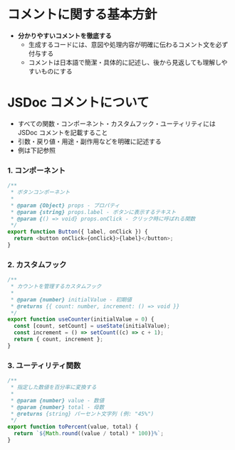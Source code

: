 # コメントに関する基本方針

- **分かりやすいコメントを徹底する**
  - 生成するコードには、意図や処理内容が明確に伝わるコメント文を必ず付与する
  - コメントは日本語で簡潔・具体的に記述し、後から見返しても理解しやすいものにする

# JSDoc コメントについて

- すべての関数・コンポーネント・カスタムフック・ユーティリティには JSDoc コメントを記載すること
- 引数・戻り値・用途・副作用などを明確に記述する
- 例は下記参照

### 1. コンポーネント

```ts
/**
 * ボタンコンポーネント
 *
 * @param {Object} props - プロパティ
 * @param {string} props.label - ボタンに表示するテキスト
 * @param {() => void} props.onClick - クリック時に呼ばれる関数
 */
export function Button({ label, onClick }) {
  return <button onClick={onClick}>{label}</button>;
}
```

### 2. カスタムフック

```ts
/**
 * カウントを管理するカスタムフック
 *
 * @param {number} initialValue - 初期値
 * @returns {{ count: number, increment: () => void }}
 */
export function useCounter(initialValue = 0) {
  const [count, setCount] = useState(initialValue);
  const increment = () => setCount((c) => c + 1);
  return { count, increment };
}
```

### 3. ユーティリティ関数

```ts
/**
 * 指定した数値を百分率に変換する
 *
 * @param {number} value - 数値
 * @param {number} total - 母数
 * @returns {string} パーセント文字列 (例: "45%")
 */
export function toPercent(value, total) {
  return `${Math.round((value / total) * 100)}%`;
}
```
